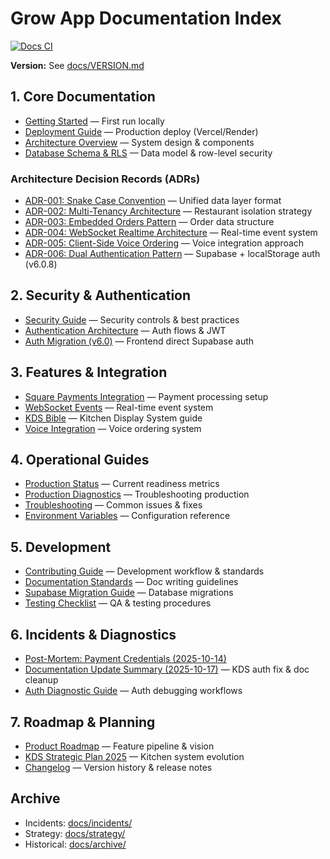 # Grow App Documentation Index

[![Docs CI](https://github.com/mikeyoung304/July25/actions/workflows/docs-ci.yml/badge.svg)](https://github.com/mikeyoung304/July25/actions/workflows/docs-ci.yml)

**Version:** See [docs/VERSION.md](./docs/VERSION.md)

## 1. Core Documentation
- [Getting Started](./docs/GETTING_STARTED.md) — First run locally
- [Deployment Guide](./docs/DEPLOYMENT.md) — Production deploy (Vercel/Render)
- [Architecture Overview](./docs/ARCHITECTURE.md) — System design & components
- [Database Schema & RLS](./docs/DATABASE.md) — Data model & row-level security

### Architecture Decision Records (ADRs)
- [ADR-001: Snake Case Convention](./docs/ADR-001-snake-case-convention.md) — Unified data layer format
- [ADR-002: Multi-Tenancy Architecture](./docs/ADR-002-multi-tenancy-architecture.md) — Restaurant isolation strategy
- [ADR-003: Embedded Orders Pattern](./docs/ADR-003-embedded-orders-pattern.md) — Order data structure
- [ADR-004: WebSocket Realtime Architecture](./docs/ADR-004-websocket-realtime-architecture.md) — Real-time event system
- [ADR-005: Client-Side Voice Ordering](./docs/ADR-005-client-side-voice-ordering.md) — Voice integration approach
- [ADR-006: Dual Authentication Pattern](./docs/ADR-006-dual-authentication-pattern.md) — Supabase + localStorage auth (v6.0.8)

## 2. Security & Authentication
- [Security Guide](./docs/SECURITY.md) — Security controls & best practices
- [Authentication Architecture](./docs/AUTHENTICATION_ARCHITECTURE.md) — Auth flows & JWT
- [Auth Migration (v6.0)](./docs/MIGRATION_V6_AUTH.md) — Frontend direct Supabase auth

## 3. Features & Integration
- [Square Payments Integration](./docs/SQUARE_INTEGRATION.md) — Payment processing setup
- [WebSocket Events](./docs/WEBSOCKET_EVENTS.md) — Real-time event system
- [KDS Bible](./docs/KDS-BIBLE.md) — Kitchen Display System guide
- [Voice Integration](./server/src/voice/INTEGRATION.md) — Voice ordering system

## 4. Operational Guides
- [Production Status](./docs/PRODUCTION_STATUS.md) — Current readiness metrics
- [Production Diagnostics](./docs/PRODUCTION_DIAGNOSTICS.md) — Troubleshooting production
- [Troubleshooting](./docs/TROUBLESHOOTING.md) — Common issues & fixes
- [Environment Variables](./docs/ENVIRONMENT.md) — Configuration reference

## 5. Development
- [Contributing Guide](./docs/CONTRIBUTING.md) — Development workflow & standards
- [Documentation Standards](./docs/DOCUMENTATION_STANDARDS.md) — Doc writing guidelines
- [Supabase Migration Guide](./supabase/MIGRATION_GUIDE.md) — Database migrations
- [Testing Checklist](./docs/TESTING_CHECKLIST.md) — QA & testing procedures

## 6. Incidents & Diagnostics
- [Post-Mortem: Payment Credentials (2025-10-14)](./docs/POST_MORTEM_PAYMENT_CREDENTIALS_2025-10-14.md)
- [Documentation Update Summary (2025-10-17)](./docs/DOCUMENTATION_UPDATE_SUMMARY_2025-10-17.md) — KDS auth fix & doc cleanup
- [Auth Diagnostic Guide](./docs/AUTH_DIAGNOSTIC_GUIDE.md) — Auth debugging workflows

## 7. Roadmap & Planning
- [Product Roadmap](./docs/ROADMAP.md) — Feature pipeline & vision
- [KDS Strategic Plan 2025](./docs/strategy/KDS_STRATEGIC_PLAN_2025.md) — Kitchen system evolution
- [Changelog](./docs/CHANGELOG.md) — Version history & release notes

## Archive
- Incidents: [docs/incidents/](./docs/incidents/)
- Strategy: [docs/strategy/](./docs/strategy/)
- Historical: [docs/archive/](./docs/archive/)
